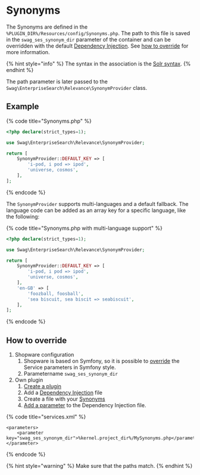 # Synonyms

The Synonyms are defined in the `%PLUGIN_DIR%/Resources/config/Synonyms.php`. The path to this file is saved in the `swag_ses_synonym_dir` parameter of the container and can be overridden with the default [Dependency Injection](../../../guides/plugins/plugins/plugin-fundamentals/add-plugin-dependencies.md). See [how to override](synonyms.md#how-to-override) for more information.

{% hint style="info" %}
The syntax in the association is the [Solr syntax](https://www.elastic.co/guide/en/elasticsearch/reference/current/analysis-synonym-tokenfilter.html#_solr_synonyms).
{% endhint %}

The path parameter is later passed to the `Swag\EnterpriseSearch\Relevance\SynonymProvider` class.

## Example

{% code title="Synonyms.php" %}

```php
<?php declare(strict_types=1);

use Swag\EnterpriseSearch\Relevance\SynonymProvider;

return [
    SynonymProvider::DEFAULT_KEY => [
        'i-pod, i pod => ipod',
        'universe, cosmos',
    ],
];
```

{% endcode %}

The `SynonymProvider` supports multi-languages and a default fallback. The language code can be added as an array key for a specific language, like the following:

{% code title="Synonyms.php with multi-language support" %}

```php
<?php declare(strict_types=1);

use Swag\EnterpriseSearch\Relevance\SynonymProvider;

return [
    SynonymProvider::DEFAULT_KEY => [
        'i-pod, i pod => ipod',
        'universe, cosmos',
    ],
    'en-GB' => [
        'foozball, foosball',
        'sea biscuit, sea biscit => seabiscuit',
    ],
];
```

{% endcode %}

## How to override

1. Shopware configuration
   1. Shopware is based on Symfony, so it is possible to [override](https://symfony.com/doc/2.0/cookbook/bundles/override.html#services-configuration) the Service parameters in Symfony style.
   1. Parametername `swag_ses_synonym_dir`
1. Own plugin
   1. [Create a plugin](../../../guides/plugins/plugins/plugin-base-guide.md)
   1. Add a [Dependency Injection](../../../guides/plugins/plugins/plugin-fundamentals/dependency-injection.md#injecting-another-service) file
   1. Create a file with your [Synonyms](synonyms.md#example)
   1. [Add a parameter](https://symfony.com/doc/2.0/cookbook/bundles/override.html#services-configuration) to the Dependency Injection file.

{% code title="services.xml" %}

```markup
<parameters>
    <parameter key="swag_ses_synonym_dir">%kernel.project_dir%/MySynonyms.php</parameter>
</parameter>
```

{% endcode %}

{% hint style="warning" %}
Make sure that the paths match.
{% endhint %}
